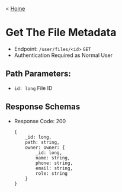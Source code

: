 < [Home](../../../BackendAPIs.md)
# Get The File Metadata
- Endpoint: `/user/files/<id>` `GET`
- Authentication Required as Normal User
## Path Parameters:
- `id: long` File ID
## Response Schemas
- Response Code: 200
    ```
    {
        _id: long,
        path: string,
        owner: owner: {
            _id: long,
            name: string,
            phone: string,
            email: string,
            role: string
        }
    }
    ```